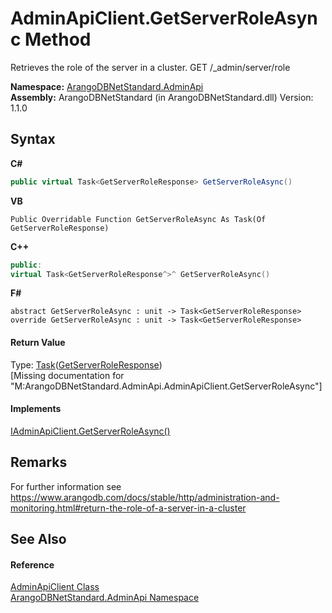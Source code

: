 # AdminApiClient.GetServerRoleAsync Method 
 

Retrieves the role of the server in a cluster. GET /_admin/server/role

**Namespace:**&nbsp;<a href="f60990bb-74a0-eada-3bca-8e0016e9ca53">ArangoDBNetStandard.AdminApi</a><br />**Assembly:**&nbsp;ArangoDBNetStandard (in ArangoDBNetStandard.dll) Version: 1.1.0

## Syntax

**C#**<br />
``` C#
public virtual Task<GetServerRoleResponse> GetServerRoleAsync()
```

**VB**<br />
``` VB
Public Overridable Function GetServerRoleAsync As Task(Of GetServerRoleResponse)
```

**C++**<br />
``` C++
public:
virtual Task<GetServerRoleResponse^>^ GetServerRoleAsync()
```

**F#**<br />
``` F#
abstract GetServerRoleAsync : unit -> Task<GetServerRoleResponse> 
override GetServerRoleAsync : unit -> Task<GetServerRoleResponse> 
```


#### Return Value
Type: <a href="https://docs.microsoft.com/dotnet/api/system.threading.tasks.task-1" target="_blank" rel="noopener noreferrer">Task</a>(<a href="f98cd590-2f64-e9e3-42bb-6726b3bcb2a7">GetServerRoleResponse</a>)<br />\[Missing <returns> documentation for "M:ArangoDBNetStandard.AdminApi.AdminApiClient.GetServerRoleAsync"\]

#### Implements
<a href="dd548444-c4b3-7421-80b2-b10a4b62ad82">IAdminApiClient.GetServerRoleAsync()</a><br />

## Remarks
For further information see https://www.arangodb.com/docs/stable/http/administration-and-monitoring.html#return-the-role-of-a-server-in-a-cluster

## See Also


#### Reference
<a href="d1e44a63-0ec6-9c12-7359-c3456cc2b812">AdminApiClient Class</a><br /><a href="f60990bb-74a0-eada-3bca-8e0016e9ca53">ArangoDBNetStandard.AdminApi Namespace</a><br />